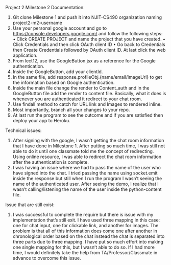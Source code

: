 Project 2 Milestone 2 Documentation:
1.	Git clone Milestone 1 and push it into NJIT-CS490 organization naming project2-m2-username
2.	Use your personal google account and go to  https://console.developers.google.com/ and follow the following steps:
  •	Click CREATE PROJECT and name the project that you have created. 
  •	Click Credentials and then click OAuth client ID
  •	Go back to Credentials then Create Credentials followed by OAuth client ID. At last click the web application. 
3.	From lect12, use the GoogleButton.jsx as a reference for the Google authentication.
4.	Inside the GoogleButton, add your clientId.
5.	In the same file, add response.profileObj.{name/email/imageUrl} to get the information based on Google authentication. 
6.	Inside the main file change the render to Content_auth and in the GoogleButton file add the render to content file. Basically, what it does is whenever you are authenticated it redirect to your chat room. 
7.	Use findall method to catch for URL link and Images to rendered inline. 
8.	Most importantly, branch all your changes to your repo.   
9.	At last run the program to see the outcome and if you are satisfied then deploy your app to Heroku.  

Technical issues:
1.	After signing with the google, I wasn’t getting the chat room information that I have done in Milestone 1. After putting so much time, I was still not able to do it until one classmate told me the concept of redirecting. Using online resource, I was able to redirect the chat room information after the authentication is complete. 
2.	I was having an issue where we had to pass the name of the user who have signed into the chat. I tried passing the name using socket.emit inside the response but still when I run the program I wasn’t seeing the name of the authenticated user. After seeing the demo, I realize that I wasn’t calling/listening the name of the user inside the python-content file.     

Issue that are still exist:
1.	I was successful to complete the require but there is issue with my implementation that’s still exit. I have used three mapping in this case: one for chat input, one for clickable link, and another for images. The problem is that all of this information does come one after another in chronological order based on the chat instead the chat is separated into three parts due to three mapping. I have put so much effort into making one single mapping for this, but I wasn’t able to do so. If I had more time, I would definitely take the help from TA/Professor/Classmate in advance to overcome this issue. 
